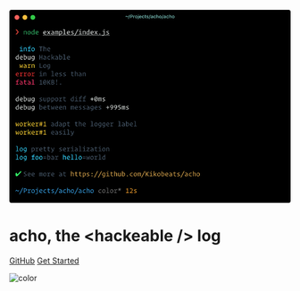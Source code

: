<!-- _coverpage.md -->

![logo](images/resume.png)

<h1>acho, the <span>&#x3C;hackeable /&#x3E;</span> log</h1>

[GitHub](https://github.com/QingWei-Li/docsify/)
[Get Started](#docsify)

<!-- background color -->
![color](#000)
